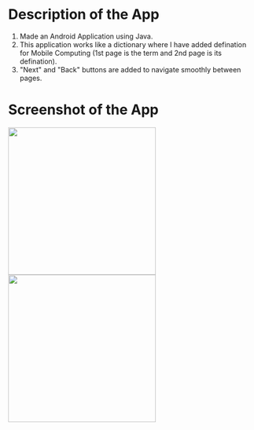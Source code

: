 # Description of the App
1. Made an Android Application using Java.
2. This application works like a dictionary where I have added defination for Mobile Computing (1st page is the term and 2nd page is its defination).
3. "Next" and "Back" buttons are added to navigate smoothly between pages.

# Screenshot of the App
<img src="https://user-images.githubusercontent.com/114898227/194805906-b068c8b3-a457-4972-a897-4a7d362c235a.jpg" width="300">
<img src="https://user-images.githubusercontent.com/114898227/194805921-c7a34a22-94fa-463e-953b-f1658214bb4f.jpg" width="300">
